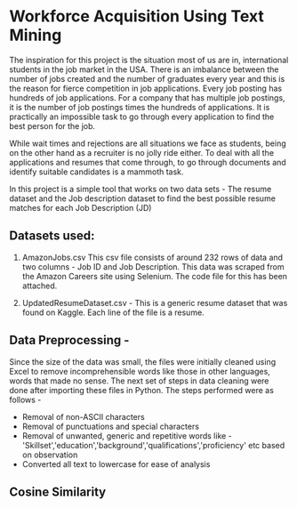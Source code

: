 # Workforce Acquisition Using Text Mining
The inspiration for this project is the situation most of us are in, international students in the job market in the USA. There is an imbalance between the number of jobs created and the number of graduates every year and this is the reason for fierce competition in job applications. Every job posting has hundreds of job applications. For a company that has multiple job postings, it is the number of job postings times the hundreds of applications. It is practically an impossible task to go through every application to find the best person for the job.

While wait times and rejections are all situations we face as students, being on the other hand as a recruiter is no jolly ride either. To deal with all the applications and resumes that come through, to go through documents and identify suitable candidates is a mammoth task. 

In this project is a simple tool that works on two data sets - The resume dataset and the Job description dataset to find the best possible resume matches for each Job Description (JD)


## Datasets used:
1) AmazonJobs.csv
This csv file consists of around 232 rows of data and two columns - Job ID and Job Description. This data was scraped from the Amazon Careers site using Selenium. The code file for this has been attached.

2) UpdatedResumeDataset.csv - This is a generic resume dataset that was found on Kaggle. Each line of the file is a resume.


## Data Preprocessing - 
Since the size of the data was small, the files were initially cleaned using Excel to remove incomprehensible words like those in other languages, words that made no sense. The next set of steps in data cleaning were done after importing these files in Python. The steps performed were as follows - 
* Removal of non-ASCII characters
* Removal of punctuations and special characters
* Removal of unwanted, generic and repetitive words like - 'Skillset','education','background','qualifications','proficiency' etc based on observation
* Converted all text to lowercase for ease of analysis

## Cosine Similarity

